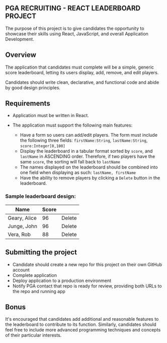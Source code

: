 
## PGA RECRUITING - REACT LEADERBOARD PROJECT

The purpose of this project is to give candidates the opportunity to showcase their skills using React, JavaScript, and overall Application Development.

## Overview

The application that candidates must complete will be a simple, generic score leaderboard, letting its users display, add, remove, and edit players.

Candidates should write clean, declarative, and functional code and abide by good design principles.

## Requirements

* Application must be written in React.

* The application must support the following main features:
  * Have a form so users can add/edit players. The form must include the following three fields: `firstName:String`, `lastName:String`, `score:Integer[0,100]`
  * Display the leaderboard in a tabular format sorted by `score`, and `lastName` in ASCENDING order. Therefore, if two players have the same `score`, the sorting will fall back to `lastName`
  * The names displayed on the leaderboard should be combined into one field when displaying as such: `lastName, firstName`
  * Have the ability to remove players by clicking a `Delete` button in the leaderboard.

### Sample leaderboard design:

| Name          | Score |        |
| ------------- | ----- | ------ |
| Geary, Alice  | 96    | Delete |
| Junge, John   | 96    | Delete |
| Vera, Rob     | 88    | Delete |

## Submitting the project
 * Candidate should create a new repo for this project on their own GitHub account
 * Complete application
 * Deploy application to a production environment
 * Notify PGA contact that repo is ready for review, providing both URLs to the repo and running app

## Bonus

It's encouraged that candidates add additional and reasonable features to the leaderboard to contribute to its function. Similarly, candidates should feel free to include more advanced programming techniques and concepts of their particular interests.
